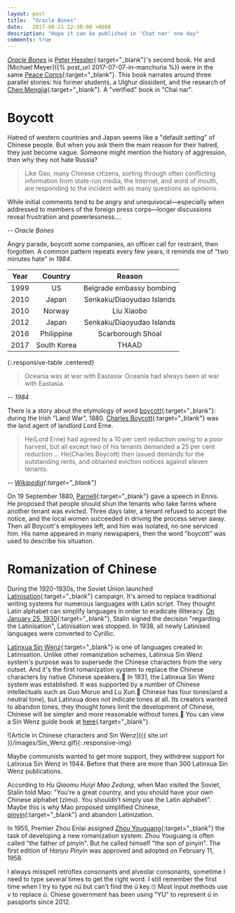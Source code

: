 ```yaml
---
layout: post
title:  "Oracle Bones"
date:   2017-08-21 22:30:00 +0800
description: "Hope it can be published in 'Chat nar' one day"
comments: true
---
```

[*Oracle Bones*](https://www.amazon.com/Oracle-Bones-Journey-Through-China/dp/0060826592) is [Peter Hessler](https://www.wikiwand.com/en/Peter_Hessler){:target="_blank"}'s second book. He and [Michael Meyer]({% post_url 2017-07-07-in-manchuria %}) were in the same [Peace Corps](https://www.wikiwand.com/en/Peace_Corps){:target="_blank"}. This book narrates around three parallel stories: his former students, a Uighur dissident,  and the research of [Chen Mengjia](https://www.wikiwand.com/en/Chen_Mengjia){:target="_blank"}. A "verified" book in "Chai nar".

# Boycott

Hatred of western countries and Japan seems like a "default setting" of Chinese people. But when you ask them the main reason for their hatred, they just become vague. Someone might mention the history of aggression, then why they not hate Russia?

>Like Gao, many Chinese citizens, sorting through often conflicting information from state-run media, the Internet, and word of mouth, are responding to the incident with as many questions as opinions.
>
While initial comments tend to be angry and unequivocal—especially when addressed to members of the foreign press corps—longer discussions reveal frustration and powerlessness….  
>
-- <cite>Oracle Bones</cite>

Angry parade, boycott some companies, an officer call for restraint, then forgotten. A common pattern repeats every few years, it reminds me of "two minutes hate" in *1984*.

| Year | Country  | Reason                   |
| ---- |:-----------:|:-------------------------:|
| 1999 | US          | Belgrade embassy bombing  |
| 2010 | Japan       | Senkaku/Diaoyudao Islands |
| 2010 | Norway      | Liu Xiaobo |
| 2012 | Japan       | Senkaku/Diaoyudao Islands |
| 2016 | Philippine  | Scarborough Shoal |
| 2017 | South Korea | THAAD |
{:.responsive-table .centered}

>Oceania was at war with Eastasia: Oceania had always been at war with Eastasia.
>
-- <cite>1984</cite>

There is a story about the etymology of word [boycott](https://www.wikiwand.com/en/Boycott){:target="_blank"}: during the Irish "Land War", 1880. [Charles Boycott](https://www.wikiwand.com/en/Charles_Boycott){:target="_blank"} was the land agent of landlord Lord Erne.

>He(Lord Erne) had agreed to a 10 per cent reduction owing to a poor harvest, but all except two of his tenants demanded a 25 per cent reduction ... He(Charles Boycott) then issued demands for the outstanding rents, and obtained eviction notices against eleven tenants.
>
-- <cite>[Wikipedia](https://www.wikiwand.com/en/Charles_Boycott#/Community_action){:target="_blank"}</cite>

On 19 September 1880, [Parnell](https://www.wikiwand.com/en/Charles_Stewart_Parnell){:target="_blank"} gave a speech in Ennis. He proposed that people should shun the tenants who take farms where another tenant was evicted. Three days later, a tenant refused to accept the notice, and the local women succeeded in driving the process server away. Then all Boycott's employees left, and him was isolated, no one serviced him. His name appeared in many newspapers, then the word "boycott" was used to describe his situation.

# Romanization of Chinese

During the 1920-1930s, the Soviet Union launched [Latinisation](https://www.wikiwand.com/en/Latinisation_in_the_Soviet_Union){:target="_blank"} campaign. It's aimed to replace traditional writing systems for numerous languages with Latin script. They thought Latin alphabet can simplify languages in order to eradicate illiteracy. [On January 25, 1930](http://www.fift.ugal.ro/revistadeistorie/anale/10/1007%20SISCANU.pdf){:target="_blank"}, Stalin signed the decision "regarding the Latinisation", Latinisation was stopped. In 1938, all newly Latinised languages were converted to Cyrillic.

[Latinxua Sin Wenz](https://www.wikiwand.com/en/Latinxua_Sin_Wenz){:target="_blank"} is one of languages created in Latinisation. Unlike other romanization schemes, Latinxua Sin Wenz system's purpose was to supersede the Chinese characters from the very outset. And it's the first romanization system to replace the Chinese characters by native Chinese speakers.🤦 In 1931, the Latinxua Sin Wenz system was established. It was supported by a number of Chinese intellectuals such as Guo Moruo and Lu Xun.🤦 Chinese has four tones(and a neutral tone), but Latinxua does not indicate tones at all. Its creators wanted to  abandon tones, they thought tones limit the development of Chinese, Chinese will be simpler and more reasonable without tones.🤦 You can view a Sin Wenz guide book at [here](http://www.pinyin.info/romanization/sinwenz/index.html){:target="_blank"}.

![Article in Chinese characters and Sin Wenz]({{ site.url }}/images/Sin_Wenz.gif){:.responsive-img}

Maybe communists wanted to get more support, they withdrew support for Latinxua Sin Wenz in 1944. Before that there are more than 300 Latinxua Sin Wenz publications.

According to *Hu Qiaomu Huiyi Mao Zedong*, when Mao visited the Soviet, Stalin told Mao: "You’re a great country, and you should have your own Chinese alphabet (zimu). You shouldn’t simply use the Latin alphabet". Maybe this is why Mao proposed simplified Chinese, [pinyin](https://www.wikiwand.com/en/Pinyin){:target="_blank"} and abandon Latinization.

In 1955, Premier Zhou Enlai assigned [Zhou Youguang](https://www.wikiwand.com/en/Zhou_Youguang){:target="_blank"} the task of developing a new romanization system. Zhou Youguang is often called "the father of pinyin". But he called himself "the son of pinyin". The first edition of *Hanyu Pinyin* was approved and adopted on February 11, 1958.

I always misspell retroflex consonants and alveolar consonants, sometime I need to type several times to get the right word. I still remember the first time when I try to type *nü* but can't find the *ü* key.🙄 Most input methods use *v* to replace *ü*. Chiese government has been using "YU" to represent *ü* in passports since 2012.
